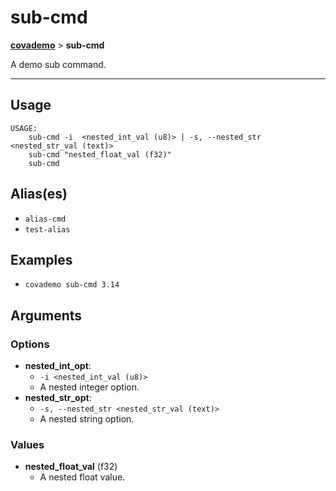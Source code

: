 # sub-cmd
__[covademo](./covademo.md)__ > __sub-cmd__

A demo sub command.

___

## Usage
```shell
USAGE:
    sub-cmd -i  <nested_int_val (u8)> | -s, --nested_str <nested_str_val (text)>
    sub-cmd "nested_float_val (f32)"
    sub-cmd 

```

## Alias(es)
- `alias-cmd`
- `test-alias`

## Examples

- `covademo sub-cmd 3.14`

## Arguments
### Options
- __nested_int_opt__:
    - `-i <nested_int_val (u8)>`
    - A nested integer option.
- __nested_str_opt__:
    - `-s, --nested_str <nested_str_val (text)>`
    - A nested string option.
### Values
- __nested_float_val__ (f32)
    - A nested float value.

